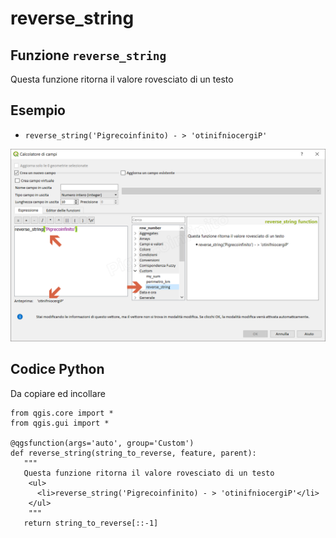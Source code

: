 # reverse\_string

## Funzione `reverse_string`

Questa funzione ritorna il valore rovesciato di un testo

## Esempio

* `reverse_string('Pigrecoinfinito) - > 'otinifniocergiP'`

![](../../../.gitbook/assets/reverse_string1%20%281%29.png)

## Codice Python

Da copiare ed incollare

```text
from qgis.core import *
from qgis.gui import *

@qgsfunction(args='auto', group='Custom')
def reverse_string(string_to_reverse, feature, parent):
   """ 
   Questa funzione ritorna il valore rovesciato di un testo
    <ul>
      <li>reverse_string('Pigrecoinfinito) - > 'otinifniocergiP'</li>
    </ul>
    """
   return string_to_reverse[::-1]
```

